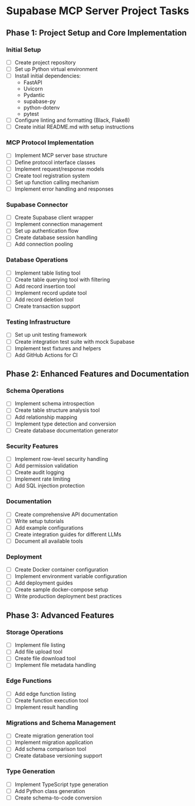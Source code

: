 # Supabase MCP Server Project Tasks

## Phase 1: Project Setup and Core Implementation

### Initial Setup
- [ ] Create project repository
- [ ] Set up Python virtual environment
- [ ] Install initial dependencies:
  - FastAPI
  - Uvicorn
  - Pydantic
  - supabase-py
  - python-dotenv
  - pytest
- [ ] Configure linting and formatting (Black, Flake8)
- [ ] Create initial README.md with setup instructions

### MCP Protocol Implementation
- [ ] Implement MCP server base structure
- [ ] Define protocol interface classes
- [ ] Implement request/response models
- [ ] Create tool registration system
- [ ] Set up function calling mechanism
- [ ] Implement error handling and responses

### Supabase Connector
- [ ] Create Supabase client wrapper
- [ ] Implement connection management
- [ ] Set up authentication flow
- [ ] Create database session handling
- [ ] Add connection pooling

### Database Operations
- [ ] Implement table listing tool
- [ ] Create table querying tool with filtering
- [ ] Add record insertion tool
- [ ] Implement record update tool
- [ ] Add record deletion tool
- [ ] Create transaction support

### Testing Infrastructure
- [ ] Set up unit testing framework
- [ ] Create integration test suite with mock Supabase
- [ ] Implement test fixtures and helpers
- [ ] Add GitHub Actions for CI

## Phase 2: Enhanced Features and Documentation

### Schema Operations
- [ ] Implement schema introspection
- [ ] Create table structure analysis tool
- [ ] Add relationship mapping
- [ ] Implement type detection and conversion
- [ ] Create database documentation generator

### Security Features
- [ ] Implement row-level security handling
- [ ] Add permission validation
- [ ] Create audit logging
- [ ] Implement rate limiting
- [ ] Add SQL injection protection

### Documentation
- [ ] Create comprehensive API documentation
- [ ] Write setup tutorials
- [ ] Add example configurations
- [ ] Create integration guides for different LLMs
- [ ] Document all available tools

### Deployment
- [ ] Create Docker container configuration
- [ ] Implement environment variable configuration
- [ ] Add deployment guides
- [ ] Create sample docker-compose setup
- [ ] Write production deployment best practices

## Phase 3: Advanced Features

### Storage Operations
- [ ] Implement file listing
- [ ] Add file upload tool
- [ ] Create file download tool
- [ ] Implement file metadata handling

### Edge Functions
- [ ] Add edge function listing
- [ ] Create function execution tool
- [ ] Implement result handling

### Migrations and Schema Management
- [ ] Create migration generation tool
- [ ] Implement migration application
- [ ] Add schema comparison tool
- [ ] Create database versioning support

### Type Generation
- [ ] Implement TypeScript type generation
- [ ] Add Python class generation
- [ ] Create schema-to-code conversion
